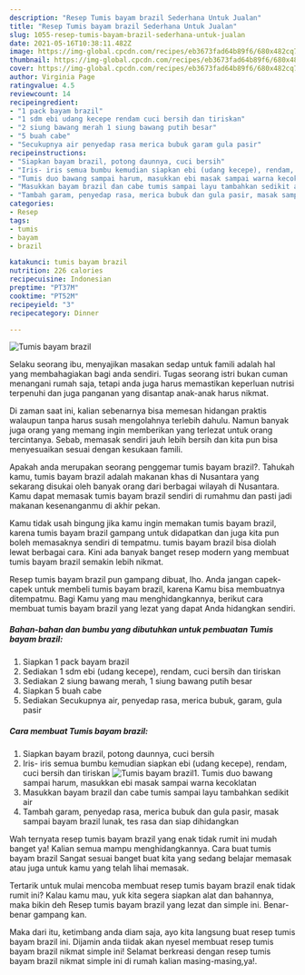 ```yaml
---
description: "Resep Tumis bayam brazil Sederhana Untuk Jualan"
title: "Resep Tumis bayam brazil Sederhana Untuk Jualan"
slug: 1055-resep-tumis-bayam-brazil-sederhana-untuk-jualan
date: 2021-05-16T10:38:11.482Z
image: https://img-global.cpcdn.com/recipes/eb3673fad64b89f6/680x482cq70/tumis-bayam-brazil-foto-resep-utama.jpg
thumbnail: https://img-global.cpcdn.com/recipes/eb3673fad64b89f6/680x482cq70/tumis-bayam-brazil-foto-resep-utama.jpg
cover: https://img-global.cpcdn.com/recipes/eb3673fad64b89f6/680x482cq70/tumis-bayam-brazil-foto-resep-utama.jpg
author: Virginia Page
ratingvalue: 4.5
reviewcount: 14
recipeingredient:
- "1 pack bayam brazil"
- "1 sdm ebi udang kecepe rendam cuci bersih dan tiriskan"
- "2 siung bawang merah 1 siung bawang putih besar"
- "5 buah cabe"
- "Secukupnya air penyedap rasa merica bubuk garam gula pasir"
recipeinstructions:
- "Siapkan bayam brazil, potong daunnya, cuci bersih"
- "Iris- iris semua bumbu kemudian siapkan ebi (udang kecepe), rendam, cuci bersih dan tiriskan"
- "Tumis duo bawang sampai harum, masukkan ebi masak sampai warna kecoklatan"
- "Masukkan bayam brazil dan cabe tumis sampai layu tambahkan sedikit air"
- "Tambah garam, penyedap rasa, merica bubuk dan gula pasir, masak sampai bayam brazil lunak, tes rasa dan siap dihidangkan"
categories:
- Resep
tags:
- tumis
- bayam
- brazil

katakunci: tumis bayam brazil 
nutrition: 226 calories
recipecuisine: Indonesian
preptime: "PT37M"
cooktime: "PT52M"
recipeyield: "3"
recipecategory: Dinner

---
```



![Tumis bayam brazil](https://img-global.cpcdn.com/recipes/eb3673fad64b89f6/680x482cq70/tumis-bayam-brazil-foto-resep-utama.jpg)

Selaku seorang ibu, menyajikan masakan sedap untuk famili adalah hal yang membahagiakan bagi anda sendiri. Tugas seorang istri bukan cuman menangani rumah saja, tetapi anda juga harus memastikan keperluan nutrisi terpenuhi dan juga panganan yang disantap anak-anak harus nikmat.

Di zaman  saat ini, kalian sebenarnya bisa memesan hidangan praktis walaupun tanpa harus susah mengolahnya terlebih dahulu. Namun banyak juga orang yang memang ingin memberikan yang terlezat untuk orang tercintanya. Sebab, memasak sendiri jauh lebih bersih dan kita pun bisa menyesuaikan sesuai dengan kesukaan famili. 



Apakah anda merupakan seorang penggemar tumis bayam brazil?. Tahukah kamu, tumis bayam brazil adalah makanan khas di Nusantara yang sekarang disukai oleh banyak orang dari berbagai wilayah di Nusantara. Kamu dapat memasak tumis bayam brazil sendiri di rumahmu dan pasti jadi makanan kesenanganmu di akhir pekan.

Kamu tidak usah bingung jika kamu ingin memakan tumis bayam brazil, karena tumis bayam brazil gampang untuk didapatkan dan juga kita pun boleh memasaknya sendiri di tempatmu. tumis bayam brazil bisa diolah lewat berbagai cara. Kini ada banyak banget resep modern yang membuat tumis bayam brazil semakin lebih nikmat.

Resep tumis bayam brazil pun gampang dibuat, lho. Anda jangan capek-capek untuk membeli tumis bayam brazil, karena Kamu bisa membuatnya ditempatmu. Bagi Kamu yang mau menghidangkannya, berikut cara membuat tumis bayam brazil yang lezat yang dapat Anda hidangkan sendiri.

<!--inarticleads1-->

##### Bahan-bahan dan bumbu yang dibutuhkan untuk pembuatan Tumis bayam brazil:

1. Siapkan 1 pack bayam brazil
1. Sediakan 1 sdm ebi (udang kecepe), rendam, cuci bersih dan tiriskan
1. Sediakan 2 siung bawang merah, 1 siung bawang putih besar
1. Siapkan 5 buah cabe
1. Sediakan Secukupnya air, penyedap rasa, merica bubuk, garam, gula pasir




<!--inarticleads2-->

##### Cara membuat Tumis bayam brazil:

1. Siapkan bayam brazil, potong daunnya, cuci bersih
1. Iris- iris semua bumbu kemudian siapkan ebi (udang kecepe), rendam, cuci bersih dan tiriskan
<img src="https://img-global.cpcdn.com/steps/f837cab4f1902ec6/160x128cq70/tumis-bayam-brazil-langkah-memasak-2-foto.jpg" alt="Tumis bayam brazil">1. Tumis duo bawang sampai harum, masukkan ebi masak sampai warna kecoklatan
1. Masukkan bayam brazil dan cabe tumis sampai layu tambahkan sedikit air
1. Tambah garam, penyedap rasa, merica bubuk dan gula pasir, masak sampai bayam brazil lunak, tes rasa dan siap dihidangkan




Wah ternyata resep tumis bayam brazil yang enak tidak rumit ini mudah banget ya! Kalian semua mampu menghidangkannya. Cara buat tumis bayam brazil Sangat sesuai banget buat kita yang sedang belajar memasak atau juga untuk kamu yang telah lihai memasak.

Tertarik untuk mulai mencoba membuat resep tumis bayam brazil enak tidak rumit ini? Kalau kamu mau, yuk kita segera siapkan alat dan bahannya, maka bikin deh Resep tumis bayam brazil yang lezat dan simple ini. Benar-benar gampang kan. 

Maka dari itu, ketimbang anda diam saja, ayo kita langsung buat resep tumis bayam brazil ini. Dijamin anda tiidak akan nyesel membuat resep tumis bayam brazil nikmat simple ini! Selamat berkreasi dengan resep tumis bayam brazil nikmat simple ini di rumah kalian masing-masing,ya!.

